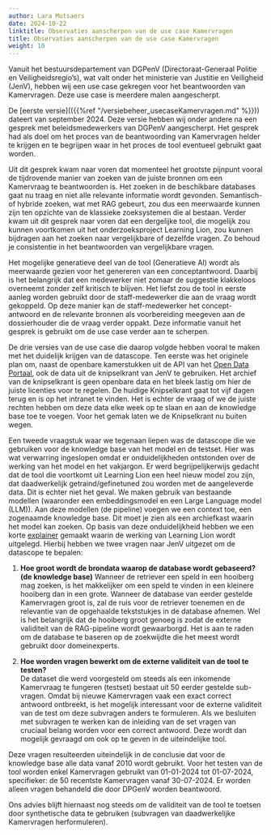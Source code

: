 ```yaml
---
author: Lara Mutsaers
date: 2024-10-22
linktitle: Observaties aanscherpen van de use case Kamervragen
title: Observaties aanscherpen van de use case Kamervragen
weight: 10
---
```


Vanuit het bestuursdepartement van DGPenV (Directoraat-Generaal Politie en Veiligheidsregio’s), wat valt onder het ministerie van Justitie en Veiligheid (JenV), hebben wij een use case gekregen voor het beantwoorden van Kamervragen. 
Deze use case is meerdere malen aangescherpt. 

De [eerste versie](({{%ref "/versiebeheer_usecaseKamervragen.md" %}})) dateert van september 2024. Deze versie hebben wij onder andere na een gesprek met beleidsmedewerkers van DGPenV aangescherpt. 
Het gesprek had als doel om het proces van de beantwoording van Kamervragen helder te krijgen en te begrijpen waar in het proces de tool eventueel gebruikt gaat worden.

Uit dit gesprek kwam naar voren dat momenteel het grootste pijnpunt vooral de tijdrovende manier van zoeken van de juiste bronnen om een Kamervraag te beantwoorden is. Het zoeken in de beschikbare databases gaat nu traag en niet alle relevante informatie wordt gevonden. 
Semantisch- of hybride zoeken, wat met RAG gebeurt, zou dus een meerwaarde kunnen zijn ten opzichte van de klassieke zoeksystemen die al bestaan. 
Verder kwam uit dit gesprek naar voren dat een dergelijke tool, die mogelijk zou kunnen voortkomen uit het onderzoeksproject Learning Lion, zou kunnen bijdragen aan het zoeken naar vergelijkbare of dezelfde vragen. Zo behoud je consistentie in het beantwoorden van vergelijkbare vragen. 

Het mogelijke generatieve deel van de tool (Generatieve AI) wordt als meerwaarde gezien voor het genereren van een conceptantwoord. Daarbij is het belangrijk dat een medewerker niet zomaar de suggestie klakkeloos overneemt zonder zelf kritisch te blijven. 
Het liefst zou de tool in eerste aanleg worden gebruikt door de staff-medewerker die aan de vraag wordt gekoppeld. Op deze manier kan de staff-medewerker het concept-antwoord en de relevante bronnen als voorbereiding meegeven aan de dossierhouder die de vraag verder oppakt. 
Deze informatie vanuit het gesprek is gebruikt om de use case verder aan te scherpen.

De drie versies van de use case die daarop volgde hebben vooral te maken met het duidelijk krijgen van de datascope. 
Ten eerste was het originele plan om, naast de openbare kamerstukken uit de API van het [Open Data Portaal](https://opendata.tweedekamer.nl/), ook de data uit de knipselkrant van JenV te gebruiken. Het archief van de knipselkrant is geen openbare data en het bleek lastig om hier de juiste licenties voor te regelen. De huidige Knipselkrant gaat tot vijf dagen terug en is op het intranet te vinden. Het is echter de vraag of we de juiste rechten hebben om deze data elke week op te slaan en aan de knowledge base toe te voegen. Voor het gemak laten we de Knipselkrant nu buiten wegen. 

Een tweede vraagstuk waar we tegenaan liepen was de datascope die we gebruiken voor de knowledge base van het model en de testset. Hier was wat verwarring ingeslopen omdat er onduidelijkheden ontstonden over de werking van het model en het vakjargon. Er werd begrijpelijkerwijs gedacht dat de tool die voortkomt uit Learning Lion een heel nieuw model zou zijn, dat daadwerkelijk getraind/gefinetuned zou worden met de aangeleverde data. Dit is echter niet het geval. We maken gebruik van bestaande modellen (waaronder een embeddingsmodel en een Large Language model (LLM)). Aan deze modellen (de pipeline) voegen we een context toe, een zogenaamde knowledge base. Dit moet je zien als een archiefkast waarin het model kan zoeken. 
Op basis van deze onduidelijkheid hebben we een korte [explainer](https://github.com/SSC-ICT-Innovatie/LearningLion-kamervragen/blob/main/!%20project_docs/Explainer%20LearningLion%20(Kamervragen).pdf) gemaakt waarin de werking van Learning Lion wordt uitgelegd. Hierbij hebben we twee vragen naar JenV uitgezet om de datascope te bepalen:

1. <strong>Hoe groot wordt de brondata waarop de database wordt gebaseerd? (de knowledge base)</strong>
Wanneer de retriever een speld in een hooiberg mag zoeken, is het makkelijker om een speld te vinden in een kleinere hooiberg dan in een grote. Wanneer de database van eerder gestelde Kamervragen groot is, zal de ruis voor de retriever toenemen en de relevantie van de opgehaalde tekststukjes in de database afnemen. Wel is het belangrijk dat de hooiberg groot genoeg is zodat de externe validiteit van de RAG-pipeline wordt gewaarborgd. Het is aan te raden om de database te baseren op de zoekwijdte die het meest wordt gebruikt door domeinexperts.

2. <strong>Hoe worden vragen bewerkt om de externe validiteit van de tool te testen?</strong><br/>
De dataset die werd voorgesteld om steeds als een inkomende Kamervraag te fungeren (testset) bestaat uit 50 eerder gestelde sub-vragen. Omdat bij nieuwe Kamervragen vaak een exact correct antwoord ontbreekt, is het mogelijk interessant voor de externe validiteit van de test om deze subvragen anders te formuleren. Als we besluiten met subvragen te werken kan de inleiding van de set vragen van cruciaal belang worden voor een correct antwoord. Deze wordt dan mogelijk gevraagd om ook op te geven in de uiteindelijke tool.

Deze vragen resulteerden uiteindelijk in de conclusie dat voor de knowledge base alle data vanaf 2010 wordt gebruikt. Voor het testen van de tool worden enkel Kamervragen gebruikt van 01-01-2024 tot 01-07-2024, specifieker: de 50 recentste Kamervragen vanaf 30-07-2024. Er worden alleen vragen behandeld die door DPGenV worden beantwoord.

Ons advies blijft hiernaast nog steeds om de validiteit van de tool te toetsen door synthetische data te gebruiken (subvragen van daadwerkelijke Kamervragen herformuleren).

